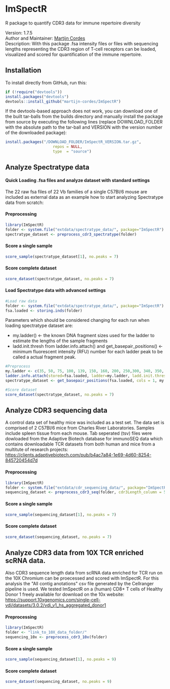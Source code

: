# ImSpectR
R package to quantify CDR3 data for immune repertoire diversity

Version: 1.7.5<br>
Author and Maintainer: [Martijn Cordes](mailto:m.cordes@lumc.nl) <br>
Description: With this package .fsa intensity files or files with sequencing lengths representing the CDR3 region of T-cell receptors can be loaded, visualized and scored for quantification of the immune repertoire. 

## Installation

To install directly from GitHub, run this:

```r
if (!require("devtools"))
install.packages("devtools")
devtools::install_github("martijn-cordes/ImSpectR")
```
If the devtools-based approach does not work, you can download one of the built tar-balls from the builds directory and manually install the package from source by executing the following lines (replace DOWNLOAD_FOLDER with the absolute path to the tar-ball and VERSION with the version number of the downloaded package):

```r
install.packages("/DOWNLOAD_FOLDER/ImSpectR_VERSION.tar.gz",
                     repos = NULL,
                     type  = "source")

```

## Analyze Spectratype data

#### Quick Loading .fsa files and analyze dataset with standard settings

The 22 raw fsa files of 22 Vb families of a single C57Bl/6 mouse are included as external data as an example how to start analyzing Spectratype data from scratch:

#### Preprocessing

```r
library(ImSpectR)
folder <- system.file("extdata/spectratype_data/", package="ImSpectR")
spectratype_dataset <- preprocess_cdr3_spectratype(folder)
```
#### Score a single sample 

```r
score_sample(spectratype_dataset[1], no.peaks = 7)
```
#### Score complete dataset

```r
score_dataset(spectratype_dataset, no.peaks = 7)
```

#### Load Spectratype data with advanced settings

```r
#Load raw data
folder <- system.file("extdata/spectratype_data/", package="ImSpectR")
fsa.loaded <- storing.inds(folder)
```

Parameters which should be considered changing for each run  when loading spectratype dataset are:
- my.ladder() <- the known DNA fragment sizes used for the ladder to estimate the lengths of the sample fragments
- ladd.init.thresh from ladder.info.attach() and get_basepair_positions() <- minimum fluorescent intensity (RFU) number for each ladder peak to be called a actual fragment peak.

```r
#Preprocess
my.ladder <- c(35, 50, 75, 100, 139, 150, 160, 200, 250,300, 340, 350, 400, 450, 490, 500)
ladder.info.attach(stored=fsa.loaded, ladder=my.ladder, ladd.init.thresh=1000, draw=F,method="iter2")
spectratype_dataset <- get_basepair_positions(fsa.loaded, cols = 1, my.ladder, channel.ladder=NULL,  init.thresh=1750, ladd.init.thresh=1000)

#Score dataset
score_dataset(spectratype_dataset, no.peaks = 7)
```

## Analyze CDR3 sequencing data

A control data set of healthy mice was included as a test set. The data set is comprised of 2 C57Bl/6 mice from Charles River Laboratories. Samples include spleen tissue from each mouse. Tab seperated (tsv) files were dowloaded from the Adaptive Biotech database for immunoSEQ data which contains downloadable TCR datasets from both human and mice from a multitute of research projects: https://clients.adaptivebiotech.com/pub/b4ac7a84-1e69-4d60-8254-845720454d7d

#### Preprocessing

```r
library(ImSpectR)
folder <- system.file("extdata/cdr_sequencing_data/", package="ImSpectR")
sequencing_dataset <- preprocess_cdr3_seq(folder, cdr3Length_column = 5, geneFamily_column = 7, sep="")
```
#### Score a single sample 

```r
score_sample(sequencing_dataset[1], no.peaks = 7)
```
#### Score complete dataset

```r
score_dataset(sequencing_dataset, no.peaks = 7)
```

## Analyze CDR3 data from 10X TCR enriched scRNA data.
Also CDR3 sequence length data from scRNA data enriched for TCR run on the 10X Chromium can be proecessed and scored with ImSpectR. For this analysis the "All contig anotations" csv file generated by the Cellranger pipeline is used. We tested ImSpectR on a (human) CD8+ T cells of Healthy Donor 1 freely available for download on the 10x website:
https://support.10xgenomics.com/single-cell-vdj/datasets/3.0.2/vdj_v1_hs_aggregated_donor1

#### Preprocessing

```r
library(ImSpectR)
folder <- "link_to_10X_data_folder/"
sequencing_10x <- preprocess_cdr3_10x(folder)
```
#### Score a single sample 

```r
score_sample(sequencing_dataset[1], no.peaks = 9)
```
#### Score complete dataset

```r
score_dataset(sequencing_dataset, no.peaks = 9)
```






